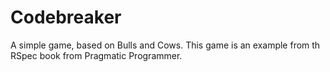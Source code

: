 Codebreaker
===========

A simple game, based on Bulls and Cows. This game is an example from th
RSpec book from Pragmatic Programmer.
